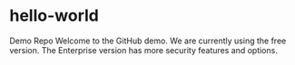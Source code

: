 # hello-world
Demo Repo
Welcome to the GitHub demo. We are currently using the free version. The Enterprise version has more security features and options. 
